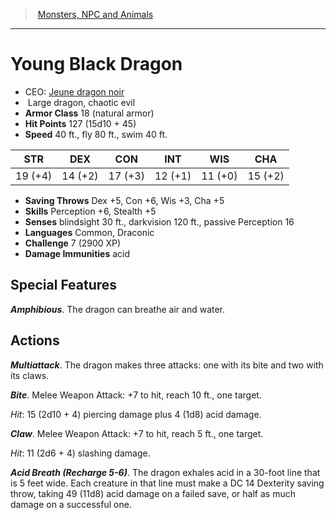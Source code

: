 ﻿> [Monsters, NPC and Animals](srd_monsters.md)

---

# Young Black Dragon

- CEO: [Jeune dragon noir](hd_monsters_jeune_dragon_noir.md)
-  Large dragon, chaotic evil
- **Armor Class** 18 (natural armor)
- **Hit Points** 127 (15d10 + 45)
- **Speed** 40 ft., fly 80 ft., swim 40 ft.

|STR|DEX|CON|INT|WIS|CHA|
|---|---|---|---|---|---|
|19 (+4)|14 (+2)|17 (+3)|12 (+1)|11 (+0)|15 (+2)|

- **Saving Throws** Dex +5, Con +6, Wis +3, Cha +5
- **Skills** Perception +6, Stealth +5
- **Senses** blindsight 30 ft., darkvision 120 ft., passive Perception 16
- **Languages** Common, Draconic
- **Challenge** 7 (2900 XP)
- **Damage Immunities** acid

## Special Features

**_Amphibious_**. The dragon can breathe air and water.

## Actions

**_Multiattack_**. The dragon makes three attacks: one with its bite and two with its claws.

**_Bite_**. Melee Weapon Attack: +7 to hit, reach 10 ft., one target.

_Hit_: 15 (2d10 + 4) piercing damage plus 4 (1d8) acid damage.

**_Claw_**. Melee Weapon Attack: +7 to hit, reach 5 ft., one target.

_Hit_: 11 (2d6 + 4) slashing damage.

**_Acid Breath (Recharge 5-6)_**. The dragon exhales acid in a 30-foot line that is 5 feet wide. Each creature in that line must make a DC 14 Dexterity saving throw, taking 49 (11d8) acid damage on a failed save, or half as much damage on a successful one.

